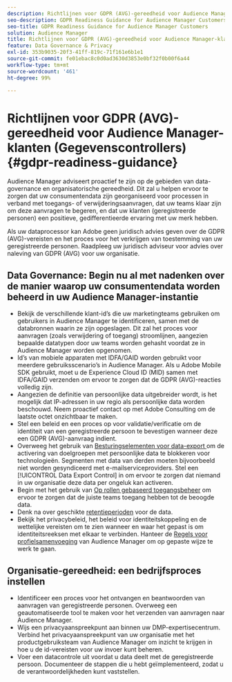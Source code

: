 ```yaml
---
description: Richtlijnen voor GDPR (AVG)-gereedheid voor Audience Manager-klanten
seo-description: GDPR Readiness Guidance for Audience Manager Customers
seo-title: GDPR Readiness Guidance for Audience Manager Customers
solution: Audience Manager
title: Richtlijnen voor GDPR (AVG)-gereedheid voor Audience Manager-klanten
feature: Data Governance & Privacy
exl-id: 353b9035-20f3-41ff-819c-71f161e6b1e1
source-git-commit: fe01ebac8c0d0ad3630d3853e0bf32f0b00f6a44
workflow-type: tm+mt
source-wordcount: '461'
ht-degree: 99%

---
```


# Richtlijnen voor GDPR (AVG)-gereedheid voor Audience Manager-klanten (Gegevenscontrollers) {#gdpr-readiness-guidance}

Audience Manager adviseert proactief te zijn op de gebieden van data-governance en organisatorische gereedheid. Dit zal u helpen ervoor te zorgen dat uw consumentendata zijn georganiseerd voor processen in verband met toegangs- of verwijderingsaanvragen, dat uw teams klaar zijn om deze aanvragen te begeren, en dat uw klanten (geregistreerde personen) een positieve, gedifferentieerde ervaring met uw merk hebben.

Als uw dataprocessor kan Adobe geen juridisch advies geven over de GDPR (AVG)-vereisten en het proces voor het verkrijgen van toestemming van uw geregistreerde personen. Raadpleeg uw juridisch adviseur voor advies over naleving van GDPR (AVG) voor uw organisatie.

## Data Governance: Begin nu al met nadenken over de manier waarop uw consumentendata worden beheerd in uw Audience Manager-instantie

* Bekijk de verschillende klant-id’s die uw marketingteams gebruiken om gebruikers in Audience Manager te identificeren, samen met de databronnen waarin ze zijn opgeslagen. Dit zal het proces voor aanvragen (zoals verwijdering of toegang) stroomlijnen, aangezien bepaalde datatypen door uw teams worden gehasht voordat ze in Audience Manager worden opgenomen.
* Id’s van mobiele apparaten met IDFA/GAID worden gebruikt voor meerdere gebruiksscenario’s in Audience Manager. Als u Adobe Mobile SDK gebruikt, moet u de Experience Cloud ID (MID) samen met IDFA/GAID verzenden om ervoor te zorgen dat de GDPR (AVG)-reacties volledig zijn.
* Aangezien de definitie van persoonlijke data uitgebreider wordt, is het mogelijk dat IP-adressen in uw regio als persoonlijke data worden beschouwd. Neem proactief contact op met Adobe Consulting om de laatste octet onzichtbaar te maken.
* Stel een beleid en een proces op voor validatie/verificatie om de identiteit van een geregistreerde persoon te bevestigen wanneer deze een GDPR (AVG)-aanvraag indient.
* Overweeg het gebruik van [Besturingselementen voor data-export ](../../features/data-export-controls.md) om de activering van doelgroepen met persoonlijke data te blokkeren voor technologieën. Segmenten met data van derden moeten bijvoorbeeld niet worden gesyndiceerd met e-mailserviceproviders. Stel een [!UICONTROL Data Export Control] in om ervoor te zorgen dat niemand in uw organisatie deze data per ongeluk kan activeren.
* Begin met het gebruik van [Op rollen gebaseerd toegangsbeheer](../../features/administration/administration-overview.md) om ervoor te zorgen dat de juiste teams toegang hebben tot de beoogde data.
* Denk na over geschikte [retentieperioden](../../faq/faq-privacy.md#data-retention-faq) voor de data.
* Bekijk het privacybeleid, het beleid voor identiteitskoppeling en de wettelijke vereisten om te zien wanneer en waar het gepast is om identiteitsreeksen met elkaar te verbinden. Hanteer de [Regels voor profielsamenvoeging](../../features/profile-merge-rules/merge-rules-overview.md) van Audience Manager om op gepaste wijze te werk te gaan.

## Organisatie-gereedheid: een bedrijfsproces instellen

* Identificeer een proces voor het ontvangen en beantwoorden van aanvragen van geregistreerde personen. Overweeg een geautomatiseerde tool te maken voor het verzenden van aanvragen naar Audience Manager.
* Wijs een privacyaanspreekpunt aan binnen uw DMP-expertisecentrum. Verbind het privacyaanspreekpunt van uw organisatie met het productgebruiksteam van Audience Manager om inzicht te krijgen in hoe u de id-vereisten voor uw invoer kunt beheren.
* Voer een datacontrole uit voordat u data deelt met de geregistreerde persoon. Documenteer de stappen die u hebt geïmplementeerd, zodat u de verantwoordelijkheden kunt vaststellen.
